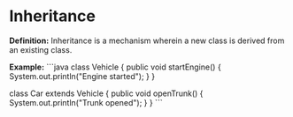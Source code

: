 # Inheritance
**Definition:** Inheritance is a mechanism wherein a new class is derived from an existing class.

**Example:**
\`\`\`java
class Vehicle {
    public void startEngine() {
        System.out.println("Engine started");
    }
}

class Car extends Vehicle {
    public void openTrunk() {
        System.out.println("Trunk opened");
    }
}
\`\`\`

